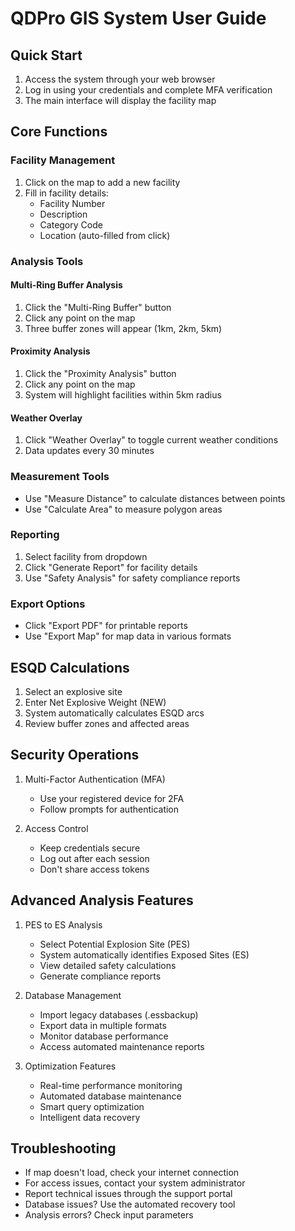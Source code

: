 
# QDPro GIS System User Guide

## Quick Start
1. Access the system through your web browser
2. Log in using your credentials and complete MFA verification
3. The main interface will display the facility map

## Core Functions

### Facility Management
1. Click on the map to add a new facility
2. Fill in facility details:
   - Facility Number
   - Description
   - Category Code
   - Location (auto-filled from click)

### Analysis Tools

#### Multi-Ring Buffer Analysis
1. Click the "Multi-Ring Buffer" button
2. Click any point on the map
3. Three buffer zones will appear (1km, 2km, 5km)

#### Proximity Analysis
1. Click the "Proximity Analysis" button
2. Click any point on the map
3. System will highlight facilities within 5km radius

#### Weather Overlay
1. Click "Weather Overlay" to toggle current weather conditions
2. Data updates every 30 minutes

### Measurement Tools
- Use "Measure Distance" to calculate distances between points
- Use "Calculate Area" to measure polygon areas

### Reporting
1. Select facility from dropdown
2. Click "Generate Report" for facility details
3. Use "Safety Analysis" for safety compliance reports

### Export Options
- Click "Export PDF" for printable reports
- Use "Export Map" for map data in various formats

## ESQD Calculations
1. Select an explosive site
2. Enter Net Explosive Weight (NEW)
3. System automatically calculates ESQD arcs
4. Review buffer zones and affected areas

## Security Operations
1. Multi-Factor Authentication (MFA)
   - Use your registered device for 2FA
   - Follow prompts for authentication

2. Access Control
   - Keep credentials secure
   - Log out after each session
   - Don't share access tokens

## Advanced Analysis Features
1. PES to ES Analysis
   - Select Potential Explosion Site (PES)
   - System automatically identifies Exposed Sites (ES)
   - View detailed safety calculations
   - Generate compliance reports

2. Database Management
   - Import legacy databases (.essbackup)
   - Export data in multiple formats
   - Monitor database performance
   - Access automated maintenance reports

3. Optimization Features
   - Real-time performance monitoring
   - Automated database maintenance
   - Smart query optimization
   - Intelligent data recovery

## Troubleshooting
- If map doesn't load, check your internet connection
- For access issues, contact your system administrator
- Report technical issues through the support portal
- Database issues? Use the automated recovery tool
- Analysis errors? Check input parameters

